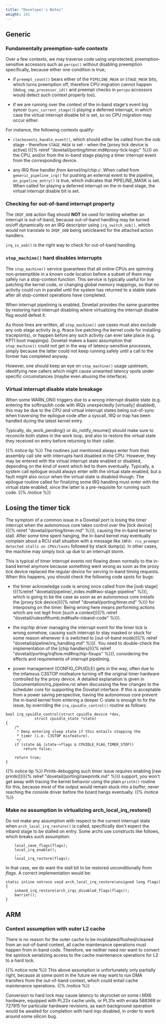 ```yaml
---
title: "Developer's Notes"
weight: 101
---
```


## Generic

### Fundamentally preemption-safe contexts

Over a few contexts, we may traverse code using unprotected,
preemption-sensitive accessors such as `percpu()` without disabling
preemption specifically, because either one condition is true;

- if `preempt_count()` bears either of the `PIPELINE_MASK` or
  `STAGE_MASK` bits, which turns preemption off, therefore CPU
  migration cannot happen (`debug_smp_processor_id()` and preempt
  checks in `percpu` accessors would detect such context properly
  too).

- if we are running over the context of the in-band stage's event log
  syncer (`sync_current_stage()`) playing a deferred interrupt, in
  which case the virtual interrupt disable bit is set, so no CPU
  migration may occur either.

For instance, the following contexts qualify:

- `clockevents_handle_event()`, which should either be called from the
  oob stage - therefore `STAGE_MASK` is set - when the [proxy tick
  device is active] ({{% relref
  "dovetail/porting/timer.md#proxy-tick-logic" %}}) on the CPU,
  and/or from the in-band stage playing a timer interrupt event from the
  corresponding device.

- any IRQ flow handler _from kernel/irq/chip.c_. When called from
  `generic_pipeline_irq()` for pushing an external event to the
  pipeline, `on_pipeline_entry()` is true, which indicates that
  PIPELINE_MASK is set. When called for playing a deferred interrupt
  on the in-band stage, the virtual interrupt disable bit is set.

### Checking for out-of-band interrupt property

The `IRQF_OOB` action flag should **NOT** be used for testing whether
an interrupt is out-of-band, because out-of-band handling may be
turned on/off dynamically on an IRQ descriptor using
`irq_switch_oob()`, which would not translate to `IRQF_OOB` being
set/cleared for the attached action handlers.

`irq_is_oob()` is the right way to check for out-of-band handling.

### `stop_machine()` hard disables interrupts

The `stop_machine()` service guarantees that all online CPUs are
spinning non-preemptible in a known code location before a subset of
them may safely run a stop-context function. This service is typically
useful for live patching the kernel code, or changing global memory
mappings, so that no activity could run in parallel until the system
has returned to a stable state after all stop-context operations have
completed.
    
When interrupt pipelining is enabled, Dovetail provides the same
guarantee by restoring hard interrupt disabling where virtualizing the
interrupt disable flag would defeat it.

As those lines are written, all `stop_machine()` use cases must also
exclude any oob stage activity (e.g. ftrace live patching the kernel
code for installing tracepoints), or happen before any such activity
can ever take place (e.g. KPTI boot mappings). Dovetail makes a basic
assumption that `stop_machine()` could not get in the way of
latency-sensitive processes, simply because the latter could not keep
running safely until a call to the former has completed anyway.

However, one should keep an eye on `stop_machine()` usage upstream,
identifying new callers which might cause unwanted latency spots under
specific circumstances (maybe even abusing the interface).

### Virtual interrupt disable state breakage

When some WARN_ON() triggers due to a wrong interrupt disable state
(e.g. entering the softirqs/bh code with IRQs unexpectedly [virtually]
disabled), this may be due to the CPU and virtual interrupt states
being out-of-sync when traversing the epilogue code after a syscall,
IRQ or trap has been handled during the latest kernel entry.

Typically, do_work_pending() or do_notify_resume() should make sure to
reconcile both states in the work loop, and also to restore the
virtual state they received on entry before returning to their caller.

{{% notice tip %}}
The routines just mentioned always enter from their assembly call site
with interrupts hard disabled in the CPU. However, they may be entered
with the virtual interrupt state enabled or disabled, depending on the
kind of event which led to them eventually. Typically, a system call
epilogue would always enter with the virtual state enabled, but a
fault might also occur when the virtual state is disabled though. The
epilogue routine called for finalizing some IRQ handling must enter with
the virtual state enabled, since the latter is a pre-requisite for
running such code.
{{% /notice %}}

## Losing the timer tick

The symptom of a common issue in a Dovetail port is losing the timer
interrupt when the autonomous core takes control over the [tick
device]({{% relref "dovetail/porting/timer.md" %}}), causing
the in-band kernel to stall. After some time spent hanging, the
in-band kernel may eventually complain about a RCU stall situation
with a message like `INFO: rcu_preempt detected stalls on CPUs/tasks`
followed by stack dump(s). In other cases, the machine may simply lock
up due to an interrupt storm.

This is typical of timer interrupt events not flowing down normally to
the in-band kernel anymore because something went wrong as soon as the
proxy tick device replaced the regular device for serving in-band
timing requests. When this happens, you should check the following code
spots for bugs:

- the timer acknowledge code is wrong once called from the [oob
  stage]({{%relref "dovetail/pipeline/_index.md#two-stage-pipeline"
  %}}), which is going to be the case as soon as an autonomous core
  installs the [proxy tick device]({{% relref
  "dovetail/porting/timer.md" %}}) for interposing on the
  timer. Being wrong here means performing actions which are not legit
  from [such a context]({{% relref
  "dovetail/rulesofthumb.md#safe-inband-code" %}}).

- the _irqchip_ driver managing the interrupt event for the timer tick
  is wrong somehow, causing such interrupt to stay masked or stuck for
  some reason whenever it is switched to [out-of-band mode]({{% relref
  "dovetail/pipeline/irq_handling.md" %}}). You need to
  double-check the implementation of the [chip handlers]({{% relref
  "dovetail/porting/irqflow.md#irqchip-fixups" %}}),
  considering the effects and requirements of interrupt pipelining.

- power management (CONFIG_CPUIDLE) gets in the way, often due to the
  infamous C3STOP misfeature turning off the original timer hardware
  controlled by the proxy device. A detailed explanation is given in
  Documentation/irq_pipeline.rst when discussing the few changes to
  the scheduler core for supporting the Dovetail interface. If this is
  acceptable from a power saving perspective, having the autonomous
  core prevent the in-band kernel from entering a deeper C-state is
  enough to fix the issue, by overriding the `irq_cpuidle_control()`
  routine as follows:

```
bool irq_cpuidle_control(struct cpuidle_device *dev,
			 struct cpuidle_state *state)
{
	/*
	 * Deny entering sleep state if this entails stopping the
	 * timer (i.e. C3STOP misfeature).
	 */
	if (state && (state->flags & CPUIDLE_FLAG_TIMER_STOP))
		return false;

	return true;
}
```

{{% notice tip %}}
Printk-debugging such timer issue *requires* enabling [raw
printk()]({{% relref "dovetail/porting/rawprintk.md" %}}) support,
you won't get away with tracing the kernel behavior using the plain
`printk()` routine for this, because most of the output would remain
stuck into a buffer, never reaching the console driver before the
board hangs eventually.
{{% /notice %}}

### Make no assumption in virtualizing arch_local_irq_restore()

Do not make any assumption with respect to the current interrupt state
when `arch_local_irq_restore()` is called, specifically don't expect
the inband stage to be stalled on entry. Some archs use constructs
like follows, which breaks such assumption:

```
	local_save_flags(flags);
	local_irq_enable();
	...
	local_irq_restore(flags);
```

In that case, we do want the stall bit to be restored unconditionally
from _flags_. A correct implementation would be:

```
static inline notrace void arch_local_irq_restore(unsigned long flags)
{
	inband_irq_restore(arch_irqs_disabled_flags(flags));
	barrier();
}

```

## ARM

### Context assumption with outer L2 cache

There is no reason for the outer cache to be
invalidated/flushed/cleaned from an out-of-band context, all cache
maintenance operations must happen from in-band code. Therefore, we
neither need nor want to convert the spinlock serializing access to
the cache maintenance operations for L2 to a hard lock.

{{% notice note %}}
This above assumption is unfortunately only partially right, because
at some point in the future we may want to run DMA transfers from the
out-of-band context, which could entail cache maintenance operations.
{{% /notice %}}

Conversion to hard lock may cause latency to skyrocket on some i.MX6
hardware, equipped with PL22x cache units, or PL31x with errata 588369
or 727915 for particular hardware revisions, as each background
operation would be awaited for completion with hard irqs disabled, in
order to work around some silicon bug.
